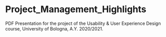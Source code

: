 # Project_Management_Highlights
PDF Presentation for the project of the Usability &amp; User Experience Design course, University of Bologna, A.Y. 2020/2021.
